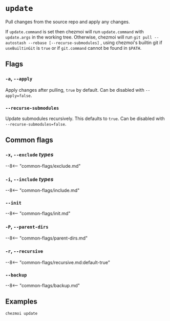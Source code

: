 # `update`

Pull changes from the source repo and apply any changes.

If `update.command` is set then chezmoi will run `update.command` with
`update.args` in the working tree. Otherwise, chezmoi will run `git pull
--autostash --rebase [--recurse-submodules]` , using chezmoi's builtin git if
`useBuiltinGit` is `true` or if `git.command` cannot be found in `$PATH`.

## Flags

### `-a`, `--apply`

Apply changes after pulling, `true` by default. Can be disabled with `--apply=false`.

### `--recurse-submodules`

Update submodules recursively. This defaults to `true`. Can be disabled with `--recurse-submodules=false`.

## Common flags

### `-x`, `--exclude` *types*

--8<-- "common-flags/exclude.md"

### `-i`, `--include` *types*

--8<-- "common-flags/include.md"

### `--init`

--8<-- "common-flags/init.md"

### `-P`, `--parent-dirs`

--8<-- "common-flags/parent-dirs.md"

### `-r`, `--recursive`

--8<-- "common-flags/recursive.md:default-true"

### `--backup`

--8<-- "common-flags/backup.md"


## Examples

```sh
chezmoi update
```
